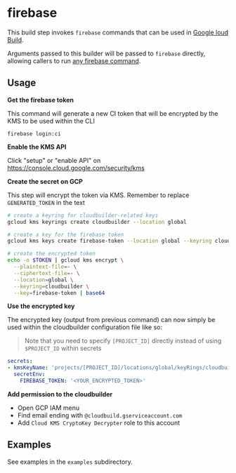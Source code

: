 # firebase

This build step invokes `firebase` commands that can be used in
[Google loud Build](http://cloud.google.com/cloud-build/).

Arguments passed to this builder will be passed to `firebase` directly, allowing
callers to run
[any firebase command](https://docs.docker.com/compose/reference/overview/).

## Usage

**Get the firebase token**

This command will generate a new CI token that will be encrypted by the KMS to
be used within the CLI

```
firebase login:ci
```

**Enable the KMS API**

Click "setup" or "enable API" on https://console.cloud.google.com/security/kms

**Create the secret on GCP**

This step will encrypt the token via KMS. Remember to replace `GENERATED_TOKEN`
in the text

```bash
# create a keyring for cloudbuilder-related keys
gcloud kms keyrings create cloudbuilder --location global

# create a key for the firebase token
gcloud kms keys create firebase-token --location global --keyring cloudbuilder --purpose encryption

# create the encrypted token
echo -n $TOKEN | gcloud kms encrypt \
  --plaintext-file=- \
  --ciphertext-file=- \
  --location=global \
  --keyring=cloudbuilder \
  --key=firebase-token | base64
```

**Use the encrypted key**

The encrypted key (output from previous command) can now simply be used within
the cloudbuilder configuration file like so:

> Note that you need to specify `[PROJECT_ID]` directly instead of using
> `$PROJECT_ID` within secrets

```yaml
secrets:
- kmsKeyName: 'projects/[PROJECT_ID]/locations/global/keyRings/cloudbuilder/cryptoKeys/firebase-token'
  secretEnv:
    FIREBASE_TOKEN: '<YOUR_ENCRYPTED_TOKEN>'
```

**Add permission to the cloudbuilder**

-   Open GCP IAM menu
-   Find email ending with `@cloudbuild.gserviceaccount.com`
-   Add `Cloud KMS CryptoKey Decrypter` role to this account

## Examples

See examples in the `examples` subdirectory.
